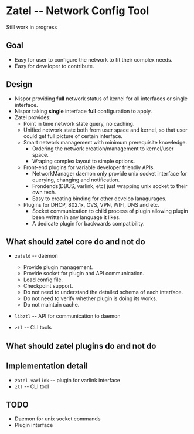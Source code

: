 # Zatel -- Network Config Tool

Still work in progress

## Goal

* Easy for user to configure the network to fit their complex needs.
* Easy for developer to contribute.

## Design
* Nispor providing __full__ network status of kernel for all interfaces
  or single interface.
* Nispor taking __single__ interface __full__ configuration to apply.
* Zatel provides:
    * Point in time network state query, no caching.
    * Unified network state both from user space and kernel, so that
      user could get full picture of certain interface.
    * Smart network management with minimum prerequisite knowledge.
        * Ordering the network creation/management to kernel/user space.
        * Wraping complex layout to simple options.
    * Front-end plugins for variable developer friendly APIs.
        * NetworkManager daemon only provide unix socket interface
          for querying, changing and notification.
        * Frondends(DBUS, varlink, etc) just wrapping unix socket to their
          own tech.
        * Easy to creating binding for other develop lanagurages.
    * Plugins for DHCP, 802.1x, OVS, VPN, WIFI, DNS and etc.
        * Socket communication to child process of plugin allowing
          plugin been written in any language it likes.
        * A dedicate plugin for backwards compatibility.


## What should zatel core do and not do

* `zateld` -- daemon
    * Provide plugin management.
    * Provide socket for plugin and API communication.
    * Load config file.
    * Checkpoint support.
    * Do not need to understand the detailed schema of each interface.
    * Do not need to verify whether plugin is doing its works.
    * Do not maintain cache.

* `libztl` -- API for communication to daemon

* `ztl` -- CLI tools

## What should zatel plugins do and not do

## Implementation detail

* `zatel-varlink` -- plugin for varlink interface
* `ztl` -- CLI tool

## TODO

* Daemon for unix socket commands
* Plugin interface
